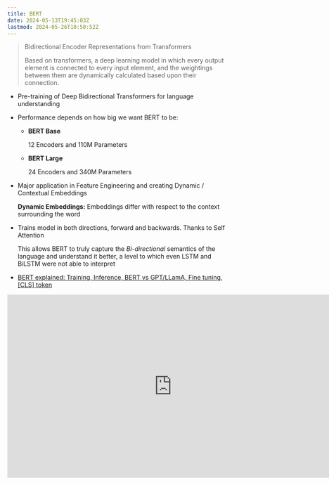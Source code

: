 ```yaml
---
title: BERT
date: 2024-05-13T19:45:03Z
lastmod: 2024-05-26T10:50:52Z
---
```


> Bidirectional Encoder Representations from Transformers
>
> Based on transformers, a deep learning model in which every output element is connected to every input element, and the weightings between them are dynamically calculated based upon their connection.

* Pre-training of Deep Bidirectional Transformers for language understanding
* Performance depends on how big we want BERT to be:

  * **BERT Base**

    12 Encoders and 110M Parameters
  * **BERT Large**

    24 Encoders and 340M Parameters
* Major application in Feature Engineering and creating Dynamic / Contextual Embeddings

  **Dynamic Embeddings:**  Embeddings differ with respect to the context surrounding the word
* Trains model in both directions, forward and backwards. Thanks to Self Attention

  This allows BERT to truly capture the *Bi-directional* semantics of the language and understand it better, a level to which even LSTM and BiLSTM were not able to interpret
* [BERT explained: Training, Inference, BERT vs GPT/LLamA, Fine tuning, \[CLS\] token](https://www.youtube.com/watch?v=90mGPxR2GgY)

<iframe sandbox="allow-forms allow-presentation allow-same-origin allow-scripts allow-modals" src="https://www.youtube.com/embed/xI0HHN5XKDo" data-src="" border="0" frameborder="no" framespacing="0" allowfullscreen="true" style="width: 747px; height: 417px;"></iframe>
